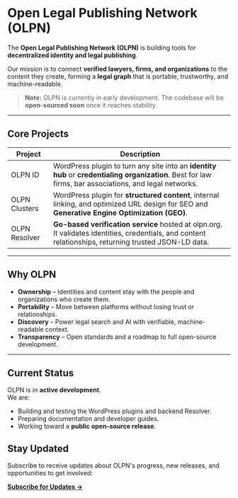 # Open Legal Publishing Network (OLPN)

The **Open Legal Publishing Network (OLPN)** is building tools for **decentralized identity and legal publishing**.

Our mission is to connect **verified lawyers, firms, and organizations** to the content they create, forming a **legal graph** that is portable, trustworthy, and machine-readable.

> **Note:** OLPN is currently in early development. The codebase will be **open-sourced soon** once it reaches stability.

---

## Core Projects

| Project | Description |
|----------|-------------|
| OLPN ID | WordPress plugin to turn any site into an **identity hub** or **credentialing organization**. Best for law firms, bar associations, and legal networks. |
| OLPN Clusters | WordPress plugin for **structured content**, internal linking, and optimized URL design for SEO and **Generative Engine Optimization (GEO)**. |
| OLPN Resolver | **Go-based verification service** hosted at olpn.org. It validates identities, credentials, and content relationships, returning trusted JSON-LD data. |


---

## Why OLPN

- **Ownership** – Identities and content stay with the people and organizations who create them.
- **Portability** – Move between platforms without losing trust or relationships.
- **Discovery** – Power legal search and AI with verifiable, machine-readable context.
- **Transparency** – Open standards and a roadmap to full open-source development.

---

## Current Status

OLPN is in **active development**.  
We are:
- Building and testing the WordPress plugins and backend Resolver.
- Preparing documentation and developer guides.
- Working toward a **public open-source release**.

## Stay Updated

Subscribe to receive updates about OLPN's progress, new releases, and opportunities to get involved:

[**Subscribe for Updates →**](https://docs.olpn.org/#/portal/)
